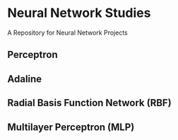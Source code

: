 # Neural Network Studies

A Repository for Neural Network Projects

## Perceptron  

## Adaline

## Radial Basis Function Network (RBF)

## Multilayer Perceptron (MLP)
